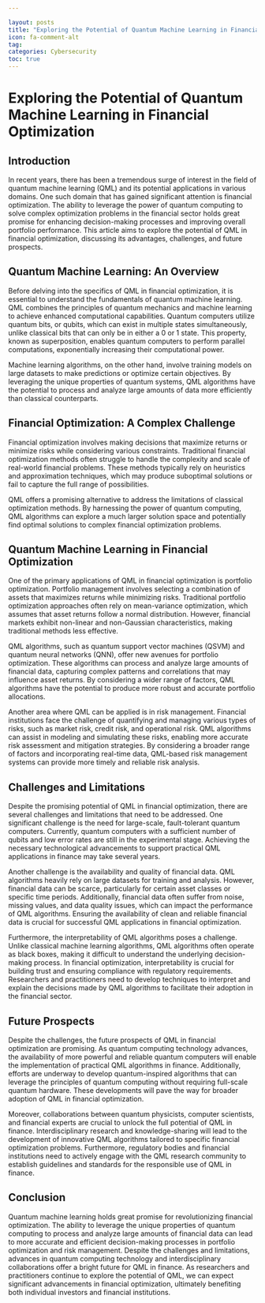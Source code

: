 ```yaml
---

layout: posts
title: "Exploring the Potential of Quantum Machine Learning in Financial Optimization"
icon: fa-comment-alt
tag:      
categories: Cybersecurity
toc: true
---
```




# Exploring the Potential of Quantum Machine Learning in Financial Optimization

## Introduction

In recent years, there has been a tremendous surge of interest in the field of quantum machine learning (QML) and its potential applications in various domains. One such domain that has gained significant attention is financial optimization. The ability to leverage the power of quantum computing to solve complex optimization problems in the financial sector holds great promise for enhancing decision-making processes and improving overall portfolio performance. This article aims to explore the potential of QML in financial optimization, discussing its advantages, challenges, and future prospects.

## Quantum Machine Learning: An Overview

Before delving into the specifics of QML in financial optimization, it is essential to understand the fundamentals of quantum machine learning. QML combines the principles of quantum mechanics and machine learning to achieve enhanced computational capabilities. Quantum computers utilize quantum bits, or qubits, which can exist in multiple states simultaneously, unlike classical bits that can only be in either a 0 or 1 state. This property, known as superposition, enables quantum computers to perform parallel computations, exponentially increasing their computational power.

Machine learning algorithms, on the other hand, involve training models on large datasets to make predictions or optimize certain objectives. By leveraging the unique properties of quantum systems, QML algorithms have the potential to process and analyze large amounts of data more efficiently than classical counterparts.

## Financial Optimization: A Complex Challenge

Financial optimization involves making decisions that maximize returns or minimize risks while considering various constraints. Traditional financial optimization methods often struggle to handle the complexity and scale of real-world financial problems. These methods typically rely on heuristics and approximation techniques, which may produce suboptimal solutions or fail to capture the full range of possibilities.

QML offers a promising alternative to address the limitations of classical optimization methods. By harnessing the power of quantum computing, QML algorithms can explore a much larger solution space and potentially find optimal solutions to complex financial optimization problems.

## Quantum Machine Learning in Financial Optimization

One of the primary applications of QML in financial optimization is portfolio optimization. Portfolio management involves selecting a combination of assets that maximizes returns while minimizing risks. Traditional portfolio optimization approaches often rely on mean-variance optimization, which assumes that asset returns follow a normal distribution. However, financial markets exhibit non-linear and non-Gaussian characteristics, making traditional methods less effective.

QML algorithms, such as quantum support vector machines (QSVM) and quantum neural networks (QNN), offer new avenues for portfolio optimization. These algorithms can process and analyze large amounts of financial data, capturing complex patterns and correlations that may influence asset returns. By considering a wider range of factors, QML algorithms have the potential to produce more robust and accurate portfolio allocations.

Another area where QML can be applied is in risk management. Financial institutions face the challenge of quantifying and managing various types of risks, such as market risk, credit risk, and operational risk. QML algorithms can assist in modeling and simulating these risks, enabling more accurate risk assessment and mitigation strategies. By considering a broader range of factors and incorporating real-time data, QML-based risk management systems can provide more timely and reliable risk analysis.

## Challenges and Limitations

Despite the promising potential of QML in financial optimization, there are several challenges and limitations that need to be addressed. One significant challenge is the need for large-scale, fault-tolerant quantum computers. Currently, quantum computers with a sufficient number of qubits and low error rates are still in the experimental stage. Achieving the necessary technological advancements to support practical QML applications in finance may take several years.

Another challenge is the availability and quality of financial data. QML algorithms heavily rely on large datasets for training and analysis. However, financial data can be scarce, particularly for certain asset classes or specific time periods. Additionally, financial data often suffer from noise, missing values, and data quality issues, which can impact the performance of QML algorithms. Ensuring the availability of clean and reliable financial data is crucial for successful QML applications in financial optimization.

Furthermore, the interpretability of QML algorithms poses a challenge. Unlike classical machine learning algorithms, QML algorithms often operate as black boxes, making it difficult to understand the underlying decision-making process. In financial optimization, interpretability is crucial for building trust and ensuring compliance with regulatory requirements. Researchers and practitioners need to develop techniques to interpret and explain the decisions made by QML algorithms to facilitate their adoption in the financial sector.

## Future Prospects

Despite the challenges, the future prospects of QML in financial optimization are promising. As quantum computing technology advances, the availability of more powerful and reliable quantum computers will enable the implementation of practical QML algorithms in finance. Additionally, efforts are underway to develop quantum-inspired algorithms that can leverage the principles of quantum computing without requiring full-scale quantum hardware. These developments will pave the way for broader adoption of QML in financial optimization.

Moreover, collaborations between quantum physicists, computer scientists, and financial experts are crucial to unlock the full potential of QML in finance. Interdisciplinary research and knowledge-sharing will lead to the development of innovative QML algorithms tailored to specific financial optimization problems. Furthermore, regulatory bodies and financial institutions need to actively engage with the QML research community to establish guidelines and standards for the responsible use of QML in finance.

## Conclusion

Quantum machine learning holds great promise for revolutionizing financial optimization. The ability to leverage the unique properties of quantum computing to process and analyze large amounts of financial data can lead to more accurate and efficient decision-making processes in portfolio optimization and risk management. Despite the challenges and limitations, advances in quantum computing technology and interdisciplinary collaborations offer a bright future for QML in finance. As researchers and practitioners continue to explore the potential of QML, we can expect significant advancements in financial optimization, ultimately benefiting both individual investors and financial institutions.